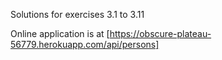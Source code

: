 Solutions for exercises 3.1 to 3.11

Online application is at [https://obscure-plateau-56779.herokuapp.com/api/persons]